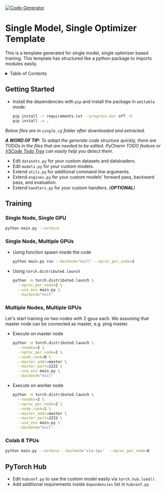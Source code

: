 [![Code-Generator](https://badgen.net/badge/Template%20by/Code-Generator/ee4c2c?labelColor=eaa700)](https://github.com/pytorch-ignite/code-generator)

# Single Model, Single Optimizer Template

This is a template generated for single model, single optimizer based training.
This template has structured like a python package to imports modules easily.

<details>
<summary>
Table of Contents
</summary>

- [Getting Started](#getting-started)
- [Training](#training)
- [PyTorch Hub](#pytorch-hub)

</details>

## Getting Started

- Install the dependencies with `pip` and install the package in `editable` mode:

  ```sh
  pip install -r requirements.txt --progress-bar off -U
  pip install -e .
  ```

_Below files are in `single_cg` folder after downloaded and extracted._

_**A WORD OF TIP:** To adapt the generate code structure quickly, there are TODOs in the files that are needed to be edited. PyCharm TODO feature or [VSCode Todo Tree](https://marketplace.visualstudio.com/items?itemName=Gruntfuggly.todo-tree) can easily help you detect them._

- Edit `datasets.py` for your custom datasets and dataloaders.
- Edit `models.py` for your custom models.
- Extend `utils.py` for additional command line arguments.
- Extend `engines.py` for your custom models' forward pass, backward pass, and evaluation.
- Extend `handlers.py` for your custom handlers. _(**OPTIONAL**)_

## Training

### Single Node, Single GPU

```sh
python main.py --verbose
```

### Single Node, Multiple GPUs

- Using function spawn inside the code

  ```sh
  python main.py run --backend="nccl" --nproc_per_node=2
  ```

- Using `torch.distributed.launch`

  ```sh
  python -m torch.distributed.launch \
    --nproc_per_node=2 \
    --use_env main.py \
    --backend="nccl"
  ```

### Multiple Nodes, Multiple GPUs

Let's start training on two nodes with 2 gpus each. We assuming that master node can be connected as master, e.g. ping master.

- Execute on master node

  ```sh
  python -m torch.distributed.launch \
    --nnodes=2 \
    --nproc_per_node=2 \
    --node_rank=0 \
    --master_addr=master \
    --master_port=2222 \
    --use_env main.py \
    --backend="nccl"
  ```

- Execute on worker node

  ```sh
  python -m torch.distributed.launch \
    --nnodes=2 \
    --nproc_per_node=2 \
    --node_rank=1 \
    --master_addr=master \
    --master_port=2222 \
    --use_env main.py \
    --backend="nccl"
  ```

### Colab 8 TPUs

```sh
python main.py --verbose --backend='xla-tpu'  --nproc_per_node=8
```

## PyTorch Hub

- Edit `hubconf.py` to use the custom model easily via `torch.hub.load()`.
- Add additional requirements inside `dependencies` list in `hubconf.py`.

